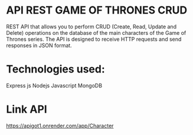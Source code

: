 # API REST GAME OF THRONES CRUD
REST API that allows you to perform CRUD (Create, Read, Update and Delete) operations on the database of the main characters of the Game of Thrones series. The API is designed to receive HTTP requests and send responses in JSON format.

# Technologies used:
Express js Nodejs Javascript MongoDB

# Link API
https://apigot1.onrender.com/app/Character
